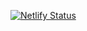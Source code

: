 [![Netlify Status](https://api.netlify.com/api/v1/badges/8e86395d-c1b0-4f96-bf59-828b2a1e72e3/deploy-status)](https://app.netlify.com/sites/bobcl/deploys)